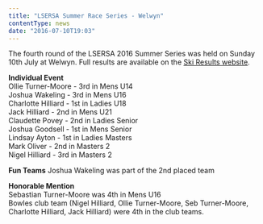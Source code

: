 ```yaml
---
title: "LSERSA Summer Race Series - Welwyn"
contentType: news
date: "2016-07-10T19:03"
---
```


The fourth round of the LSERSA 2016 Summer Series was held on Sunday 10th July at Welwyn. Full results are available on the [Ski Results website](http://www.skiresults.co.uk/events/461).

**Individual Event**\
Ollie Turner-Moore - 3rd in Mens U14\
Joshua Wakeling - 3rd in Mens U16\
Charlotte Hilliard - 1st in Ladies U18\
Jack Hilliard - 2nd in Mens U21\
Claudette Povey - 2nd in Ladies Senior\
Joshua Goodsell - 1st in Mens Senior\
Lindsay Ayton - 1st in Ladies Masters\
Mark Oliver - 2nd in Masters 2\
Nigel Hilliard - 3rd in Masters 2

**Fun Teams**
Joshua Wakeling was part of the 2nd placed team

**Honorable Mention**\
Sebastian Turner-Moore was 4th in Mens U16\
Bowles club team (Nigel Hilliard, Ollie Turner-Moore, Seb Turner-Moore, Charlotte Hilliard, Jack Hilliard) were 4th in the club teams.
